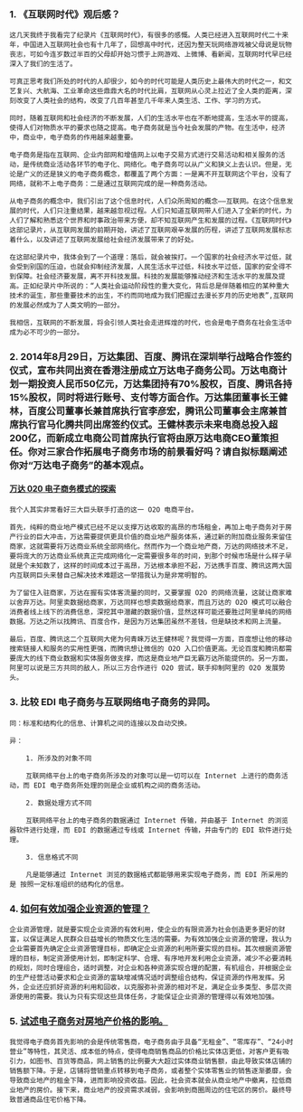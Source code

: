### 1. 《互联网时代》观后感？

    这几天我终于我看完了纪录片《互联网时代》，有很多的感慨。人类已经进入互联网时代二十来年，中国进入互联网社会也有十几年了，回想高中时代，还因为整天玩网络游戏被父母说是玩物丧志，可如今连岁数过半百的父母却开始习惯于上网游戏、上微博、看新闻，互联网时代早已经深入了我们的生活了。

    可真正思考我们所处的时代的人却很少，如今的时代可能是人类历史上最伟大的时代之一，和文艺复兴、大航海、工业革命这些鼎鼎大名的时代比肩，互联网从心灵上拉近了全人类的距离，深刻改变了人类社会的结构，改变了几百年甚至几千年来人类生活、工作、学习的方式。

    同时，随着互联网和社会经济的不断发展，人们的生活水平也在不断地提高，生活水平的提高，使得人们对物质水平的要求也随之提高。电子商务就是当今社会发展的产物。在生活中，经济中，商业中，电子商务的作用越来越重要。

    电子商务是指在互联网、企业内部网和增值网上以电子交易方式进行交易活动和相关服务的活动，是传统商业活动各环节的电子化、网络化。电子商务可以从广义和狭义上去认识。但是，无论是广义的还是狭义的电子商务概念，都覆盖了两个方面：一是离不开互联网这个平台，没有了网络，就称不上电子商务：二是通过互联网完成的是一种商务活动。

    从电子商务的概念中，我们引出了这个信息时代，人们众所周知的概念——互联网。在这个信息发展的时代，人们只注重结果，越来越忽视过程。人们只知道互联网带人们进入了全新的时代，为人们了解和熟悉这个世界和时事政治带来方便，却不知互联网产生和发展的过程。《互联网时代》这部记录片，从互联网发展的前期开始，讲述了互联网艰辛发展的历程，讲述了互联网发展标志着什么，以及讲述了互联网发展给社会经济发展带来了的好处。

    在这部纪录片中，我体会到了一个道理：落后，就会被挨打。一个国家的社会经济水平过低，就会受到别国的压迫，也就会抑制经济发展，人民生活水平过低，科技水平过低，国家的安全得不到保障。社会经济要发展，离不开科技发展。科技的发展能够推动经济和生活水平的发展及提高。正如纪录片中所说的：“人类社会运动阶段性的重大变化，背后总是伴随着相应的某种重大技术的诞生，那些重要技术的出生，不约而同地成为我们把握过去漫长岁月的历史地表”,互联网的发展必然成为了人类文明的一部分。

    我相信，互联网的不断发展，将会引领人类社会走进辉煌的时代，也会是电子商务在社会生活中成为必不可少的一部分。

### 2. 2014年8月29日，万达集团、百度、腾讯在深圳举行战略合作签约仪式，宣布共同出资在香港注册成立万达电子商务公司。万达电商计划一期投资人民币50亿元，万达集团持有70%股权，百度、腾讯各持15%股权，同时将进行账号、支付等方面合作。万达集团董事长王健林，百度公司董事长兼首席执行官李彦宏，腾讯公司董事会主席兼首席执行官马化腾共同出席签约仪式。王健林表示未来电商总投入超200亿，而新成立电商公司首席执行官将由原万达电商CEO董策担任。你对三家合作拓展电子商务市场的前景看好吗？请自拟标题阐述你对“万达电子商务”的基本观点。

#### [万达 020 电子商务模式的探索](http://www.caogen.com/blog/infor_detail/62763.html)

    我个人其实非常看好三大巨头联手打造的这一 O2O 电商平台。

    首先，纯粹的商业地产模式已经不足以支撑万达收取的高昂的市场租金，再加上电子商务对于房产行业的巨大冲击，万达需要提供更具价值的商业地产服务体系，通过新的附加商业服务来留住商家，这就需要将万达商业系统全部网络化。然而作为一个商业地产商，万达的网络技术不足，要将庞大的万达商业系统真正完成网络化一定需要很多年的时间，到那个时候市场是什么样子早就是个未知数了，这样的时间成本过于高昂，万达根本承担不起，万达携手百度、腾讯这两大国内互联网巨头来替自己解决技术难题这一举措我认为是非常明智的。

    为了留住入驻商家，万达在握有实体客流量的同时，又要掌握 O2O 的网络流量，这就让商家难以舍弃万达。阿里卖数据给商家，万达同样也想卖数据给商家，而且万达的 O2O 模式可以融合消费者线上线下的消费信息，深挖其中潜藏的数据价值，显然这样可能还要胜过阿里单纯的网络数据。万达之所以找腾讯、百度合作，是因为万达集团虽然不差钱，但是缺技术和网上流量。

    最后，百度、腾讯这二个互联网大佬为何青睐万达王健林呢？我觉得一方面，百度想让他的移动搜索链接人和服务的实用性更强，而腾讯想让微信的 O2O 入口价值更高。无论百度和腾讯都需要庞大的线下商业数据和实体服务做支撑，而这是商业地产巨无霸万达所能提供的。另一方面，阿里可以说是三方共同的敌人，所以三方合作进行 O2O 尝试，联手抑制阿里的 O2O 发展势头。


### 3. 比较 EDI 电子商务与互联网络电子商务的异同。

    同：标准和结构化的信息、计算机之间的连接以及自动交换。

    异：
    
        1. 所涉及的对象不同
        
        互联网络平台上的电子商务所涉及的对象可以是一切可以在 Internet 上进行的商务活动，而 EDI 电子商务所处理的则是企业或机构之间的商务活动。

        2. 数据处理方式不同

        互联网络平台上的电子商务的数据通过 Internet 传输，并由基于 Internet 的浏览器软件进行处理，而 EDI 的数据通过专线或 Internet 传输，并由专门的 EDI 软件进行处理。

        3. 信息格式不同 

        凡是能够通过 Internet 浏览的数据格式都能够用来实现电子商务，而 EDI 所采用的是 按照一定标准组织的结构化的信息。


### 4. [如何有效加强企业资源的管理？](http://wiki.mbalib.com/wiki/%E4%BC%81%E4%B8%9A%E8%B5%84%E6%BA%90%E7%AE%A1%E7%90%86)

    企业资源管理，就是要实现企业资源的有效利用，使企业的有限资源为社会创造更多更好的财富，以保证满足人民群众日益增长的物质文化生活的需要。为有效加强企业资源的管理，我认为企业需要首先确定企业资源管理目标，即确定企业资源的利用所要实现的目标。其次根据资源管理的目标，制定资源使用计划，即制定科学、合理、有序地开发利用企业资源，减少不必要消耗的规划，同时合理组合，适时调整，对企业和各种资源实现合理的配置，有机组合，并根据企业的生产经营活动要求和企业资源的富缺增减情况适时调整组合结构，保证资源的作用发挥。另外，企业还应抓好资源的利用和回收，以克服弥补资源的相对不足，满足企业多类型、多层次资源使用的需要。我认为只有实现这些具体任务，才能保证企业资源的管理得以有效地加强。

### 5. [试述电子商务对房地产价格的影响。](http://www.zgcxjrb.com/n1519887/n1520359/2203987.html)

    我觉得电子商务首先影响的会是传统零售商，电子商务由于具备“无租金”、“零库存”、“24小时营业”等特性，其灵活、成本低的特点，使得电商销售商品的价格比实体店更低，对客户更有吸引力，如图书、百货等商品，网上销售的比例要大大超过实体商业销售额，由此导致实体店铺的销售额下降。于是，店铺将营销重点转移到电子商务，或者整个实体零售业的销售逐渐萎靡，会导致商业地产的租金下降，进而影响投资收益。因此，社会资本就会从商业地产中撤离，拉低商业地产的房价。接下来，商业地产的投资需求减弱，会影响到商圈周边的住宅区的房价。最终导致普通商品住宅价格下降。